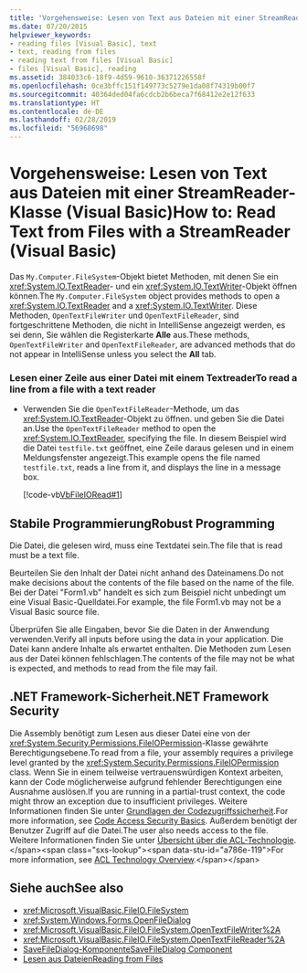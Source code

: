 ```yaml
---
title: 'Vorgehensweise: Lesen von Text aus Dateien mit einer StreamReader-Klasse (Visual Basic)'
ms.date: 07/20/2015
helpviewer_keywords:
- reading files [Visual Basic], text
- text, reading from files
- reading text from files [Visual Basic]
- files [Visual Basic], reading
ms.assetid: 384033c6-18f9-4d59-9610-36371226558f
ms.openlocfilehash: 0ce3bffc151f149773c5279e1da08f74319b00f7
ms.sourcegitcommit: 40364ded04fa6cdcb2b6beca7f68412e2e12f633
ms.translationtype: HT
ms.contentlocale: de-DE
ms.lasthandoff: 02/28/2019
ms.locfileid: "56968698"
---
```

# <a name="how-to-read-text-from-files-with-a-streamreader-visual-basic"></a><span data-ttu-id="a786e-102">Vorgehensweise: Lesen von Text aus Dateien mit einer StreamReader-Klasse (Visual Basic)</span><span class="sxs-lookup"><span data-stu-id="a786e-102">How to: Read Text from Files with a StreamReader (Visual Basic)</span></span>
<span data-ttu-id="a786e-103">Das `My.Computer.FileSystem`-Objekt bietet Methoden, mit denen Sie ein <xref:System.IO.TextReader>- und ein <xref:System.IO.TextWriter>-Objekt öffnen können.</span><span class="sxs-lookup"><span data-stu-id="a786e-103">The `My.Computer.FileSystem` object provides methods to open a <xref:System.IO.TextReader> and a <xref:System.IO.TextWriter>.</span></span> <span data-ttu-id="a786e-104">Diese Methoden, `OpenTextFileWriter` und `OpenTextFileReader`, sind fortgeschrittene Methoden, die nicht in IntelliSense angezeigt werden, es sei denn, Sie wählen die Registerkarte **Alle** aus.</span><span class="sxs-lookup"><span data-stu-id="a786e-104">These methods, `OpenTextFileWriter` and `OpenTextFileReader`, are advanced methods that do not appear in IntelliSense unless you select the **All** tab.</span></span>  
  
### <a name="to-read-a-line-from-a-file-with-a-text-reader"></a><span data-ttu-id="a786e-105">Lesen einer Zeile aus einer Datei mit einem Textreader</span><span class="sxs-lookup"><span data-stu-id="a786e-105">To read a line from a file with a text reader</span></span>  
  
-   <span data-ttu-id="a786e-106">Verwenden Sie die `OpenTextFileReader`-Methode, um das <xref:System.IO.TextReader>-Objekt zu öffnen. und geben Sie die Datei an.</span><span class="sxs-lookup"><span data-stu-id="a786e-106">Use the `OpenTextFileReader` method to open the <xref:System.IO.TextReader>, specifying the file.</span></span> <span data-ttu-id="a786e-107">In diesem Beispiel wird die Datei `testfile.txt` geöffnet, eine Zeile daraus gelesen und in einem Meldungsfenster angezeigt.</span><span class="sxs-lookup"><span data-stu-id="a786e-107">This example opens the file named `testfile.txt`, reads a line from it, and displays the line in a message box.</span></span>  
  
     [!code-vb[VbFileIORead#1](~/samples/snippets/visualbasic/VS_Snippets_VBCSharp/VbFileIORead/VB/Class1.vb#1)]  
  
## <a name="robust-programming"></a><span data-ttu-id="a786e-108">Stabile Programmierung</span><span class="sxs-lookup"><span data-stu-id="a786e-108">Robust Programming</span></span>  
 <span data-ttu-id="a786e-109">Die Datei, die gelesen wird, muss eine Textdatei sein.</span><span class="sxs-lookup"><span data-stu-id="a786e-109">The file that is read must be a text file.</span></span>  
  
 <span data-ttu-id="a786e-110">Beurteilen Sie den Inhalt der Datei nicht anhand des Dateinamens.</span><span class="sxs-lookup"><span data-stu-id="a786e-110">Do not make decisions about the contents of the file based on the name of the file.</span></span> <span data-ttu-id="a786e-111">Bei der Datei "Form1.vb" handelt es sich zum Beispiel nicht unbedingt um eine Visual Basic-Quelldatei.</span><span class="sxs-lookup"><span data-stu-id="a786e-111">For example, the file Form1.vb may not be a Visual Basic source file.</span></span>  
  
 <span data-ttu-id="a786e-112">Überprüfen Sie alle Eingaben, bevor Sie die Daten in der Anwendung verwenden.</span><span class="sxs-lookup"><span data-stu-id="a786e-112">Verify all inputs before using the data in your application.</span></span> <span data-ttu-id="a786e-113">Die Datei kann andere Inhalte als erwartet enthalten. Die Methoden zum Lesen aus der Datei können fehlschlagen.</span><span class="sxs-lookup"><span data-stu-id="a786e-113">The contents of the file may not be what is expected, and methods to read from the file may fail.</span></span>  
  
## <a name="net-framework-security"></a><span data-ttu-id="a786e-114">.NET Framework-Sicherheit</span><span class="sxs-lookup"><span data-stu-id="a786e-114">.NET Framework Security</span></span>  
 <span data-ttu-id="a786e-115">Die Assembly benötigt zum Lesen aus dieser Datei eine von der <xref:System.Security.Permissions.FileIOPermission>-Klasse gewährte Berechtigungsebene.</span><span class="sxs-lookup"><span data-stu-id="a786e-115">To read from a file, your assembly requires a privilege level granted by the <xref:System.Security.Permissions.FileIOPermission> class.</span></span> <span data-ttu-id="a786e-116">Wenn Sie in einem teilweise vertrauenswürdigen Kontext arbeiten, kann der Code möglicherweise aufgrund fehlender Berechtigungen eine Ausnahme auslösen.</span><span class="sxs-lookup"><span data-stu-id="a786e-116">If you are running in a partial-trust context, the code might throw an exception due to insufficient privileges.</span></span> <span data-ttu-id="a786e-117">Weitere Informationen finden Sie unter [Grundlagen der Codezugriffssicherheit](../../../../framework/misc/code-access-security-basics.md).</span><span class="sxs-lookup"><span data-stu-id="a786e-117">For more information, see [Code Access Security Basics](../../../../framework/misc/code-access-security-basics.md).</span></span> <span data-ttu-id="a786e-118">Außerdem benötigt der Benutzer Zugriff auf die Datei.</span><span class="sxs-lookup"><span data-stu-id="a786e-118">The user also needs access to the file.</span></span> <span data-ttu-id="a786e-119">Weitere Informationen finden Sie unter [Übersicht über die ACL-Technologie](https://docs.microsoft.com/previous-versions/dotnet/netframework-4.0/ms229742(v=vs.100)).</span><span class="sxs-lookup"><span data-stu-id="a786e-119">For more information, see [ACL Technology Overview](https://docs.microsoft.com/previous-versions/dotnet/netframework-4.0/ms229742(v=vs.100)).</span></span>  
  
## <a name="see-also"></a><span data-ttu-id="a786e-120">Siehe auch</span><span class="sxs-lookup"><span data-stu-id="a786e-120">See also</span></span>
- <xref:Microsoft.VisualBasic.FileIO.FileSystem>
- <xref:System.Windows.Forms.OpenFileDialog>
- <xref:Microsoft.VisualBasic.FileIO.FileSystem.OpenTextFileWriter%2A>
- <xref:Microsoft.VisualBasic.FileIO.FileSystem.OpenTextFileReader%2A>
- [<span data-ttu-id="a786e-121">SaveFileDialog-Komponente</span><span class="sxs-lookup"><span data-stu-id="a786e-121">SaveFileDialog Component</span></span>](../../../../framework/winforms/controls/savefiledialog-component-windows-forms.md)
- [<span data-ttu-id="a786e-122">Lesen aus Dateien</span><span class="sxs-lookup"><span data-stu-id="a786e-122">Reading from Files</span></span>](../../../../visual-basic/developing-apps/programming/drives-directories-files/reading-from-files.md)
